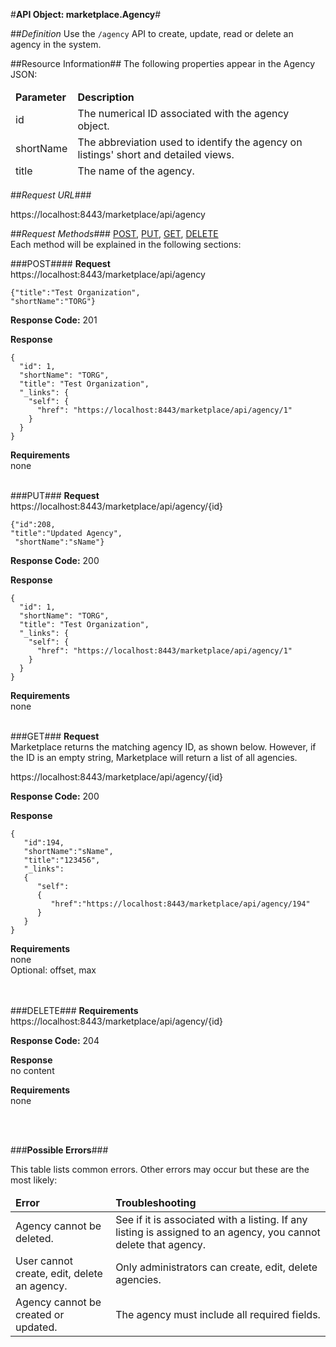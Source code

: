 #<b>API Object: marketplace.Agency</b>#

##<i>Definition</i> 
Use the `/agency` API to create, update, read or delete an agency in the system. 

##Resource Information##
The following properties appear in the Agency JSON: 
<table style="width:100%">
  <thead>
    <td><b>Parameter</b></td>
    <td><b>Description</b></td
  </thead>
  <tr>
    <td>id</td>
    <td>The numerical ID associated with the agency object.</td> 
    </tr>
  <tr>
    <td>shortName</td>
    <td>The abbreviation used to identify the agency on listings' short and detailed views.</td> 
  </tr>
  <tr>
    <td>title</td>
    <td>The name of the agency.</td> 
  </tr>

</table>

 
##<i>Request URL</i>###

https://localhost:8443/marketplace/api/agency 

##<i>Request Methods</i>###
[POST](https://github.com/stephaniesaylor/Practice-Repo/blob/master/OZP_agencyAPI.md#POST),
[PUT](https://github.com/stephaniesaylor/Practice-Repo/blob/master/OZP_agencyAPI.md#PUT), 
[GET](https://github.com/stephaniesaylor/Practice-Repo/blob/master/OZP_agencyAPI.md#GET), [DELETE](https://github.com/stephaniesaylor/Practice-Repo/blob/master/OZP_agencyAPI.md#DELETE)
<br>
Each method will be explained in the following sections:

###<a name=POST>POST</a>####
<b>Request</b><br>
https://localhost:8443/marketplace/api/agency

    {"title":"Test Organization", 
    "shortName":"TORG"}

<b>Response Code:</b>
201

<b>Response</b> <br>

    {
      "id": 1,
      "shortName": "TORG",
      "title": "Test Organization",
      "_links": {
        "self": {
          "href": "https://localhost:8443/marketplace/api/agency/1"
        }
      }
    }

<b>Requirements</b> <br>
none
<br>
<br>



###<a name=PUT>PUT</a>###
<b>Request</b>
<br>
https://localhost:8443/marketplace/api/agency/{id}

    {"id":208,
    "title":"Updated Agency",
     "shortName":"sName"}

<b>Response Code:</b>
200

<b>Response</b>
<br>
    
    {
      "id": 1,
      "shortName": "TORG",
      "title": "Test Organization",
      "_links": {
        "self": {
          "href": "https://localhost:8443/marketplace/api/agency/1"
        }
      }
    }
<b>Requirements</b> <br>
none
<br>
<br>


###<a name=GET>GET</a>###
<b>Request</b><br>
Marketplace returns the matching agency ID, as shown below. However, if the ID is an empty string, Marketplace will return a list of all agencies.

https://localhost:8443/marketplace/api/agency/{id}

<b>Response Code:</b>
200

<b>Response</b>

    {
       "id":194,
       "shortName":"sName",
       "title":"123456",
       "_links":
       {
          "self":
          {
             "href":"https://localhost:8443/marketplace/api/agency/194"
          }
       }
    }

<b>Requirements</b> <br>
none
<br>Optional: offset, max
<br>
<br>
<br>

###<a name=DELETE>DELETE</a>###
<b>Requirements</b>
<br>https://localhost:8443/marketplace/api/agency/{id}
<br>

<b>Response Code:</b>
204

<b>Response</b>
<br>
no content<br>    
       
<b>Requirements</b> <br>
none

<br>
<br>




###<b>Possible Errors</b>###

This table lists common errors. Other errors may occur but these are the most likely:
<table style="width:100%">
  <thead>
    <td><b>Error</b></td>
    <td><b>Troubleshooting</b></td>
  </thead>
  <tr>
    <td>Agency cannot be deleted.
</td>
    <td>See if it is associated with a listing. If any listing is assigned to an agency, you cannot delete that agency.</td> 
  </tr>
  <tr>
    <td>User cannot create, edit, delete an agency.
</td>
    <td>Only administrators can create, edit, delete agencies.</td> 
  </tr>  
  <tr>
    <td>Agency cannot be created or updated.
</td>
    <td>The agency must include all required fields.</td> 
  </tr>
</table> 
